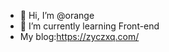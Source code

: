 - 👋 Hi, I’m @orange
- 🌱 I’m currently learning Front-end
- My blog:https://zyczxq.com/

<!---
orange9912/orange9912 is a ✨ special ✨ repository because its `README.md` (this file) appears on your GitHub profile.
You can click the Preview link to take a look at your changes.
--->
